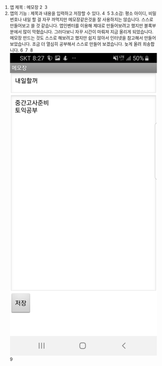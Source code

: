1. 앱 제목 : 메모장
2
​
3
2. 앱의 기능 : 제목과 내용을 입력하고 저장할 수 있다. 
4
​
5
3.소감: 평소 아이디, 비밀번호나 내일 할 걸 자꾸 까먹지만 메모장같은것을 잘 사용하지는 않습니다. 스스로 만들어보고 쓸 것 같습니다. 앱인벤터를 이용해 제대로 만들어보려고 했지만 블록부분에서 많이 막혔습니다. 그러다보니 자꾸 시간이 마뤄져 지금 올리게 되었습니다. 메모장 만드는 것도 스스로 해보려고 했지만 쉽지 않아서 인터넷을 참고해서 만들어 보았습니다. 조금 더 열심히 공부해서 스스로 만들어 보겠습니다. 늦게 올려 죄송합니다.
6
​
7
​
8
![나만의 앱](https://github.com/gryrryfh/-/blob/master/%EB%8B%A4%EC%9A%B4%EB%A1%9C%EB%93%9C.jpg?raw=true)
9
